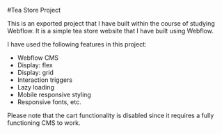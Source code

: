#Tea Store Project

This is an exported project that I have built within the course of studying Webflow. It is a simple tea store website that I have built using Webflow.

I have used the following features in this project:

- Webflow CMS
- Display: flex
- Display: grid
- Interaction triggers
- Lazy loading
- Mobile responsive styling
- Responsive fonts, etc.

Please note that the cart functionality is disabled since it requires a fully functioning CMS to work.

